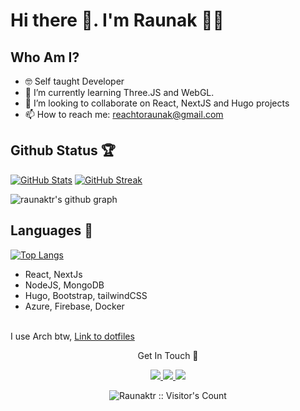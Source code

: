 # Hi there 👋. I'm Raunak 👨‍💻

## Who Am I?

- 🤓 Self taught Developer 
- 🌱 I’m currently learning Three.JS and WebGL.
- 👯 I’m looking to collaborate on React, NextJS and Hugo projects
- 📫 How to reach me: reachtoraunak@gmail.com


## Github Status 🏆

[![GitHub Stats](https://github-readme-stats.vercel.app/api?username=raunaktr&count_private=true&show_icons=true&hide_border=true&theme=tokyonight)](https://github-readme-stats.vercel.app/)
[![GitHub Streak](https://github-readme-streak-stats.herokuapp.com?user=raunaktr&theme=tokyonight&date_format=M%20j%5B%2C%20Y%5D)](https://git.io/streak-stats)
<br />

![raunaktr's github graph](https://activity-graph.herokuapp.com/graph?username=raunaktr&bg_color=1a1b26&color=c0caf5&line=545c7e&point=73daca&area=true&hide_border=true)
<br/>

## Languages 🌟
[![Top Langs](https://github-readme-stats.vercel.app/api/top-langs/?username=raunaktr&theme=tokyonight)](https://github.com/raunaktr/github-readme-stats)

 * React, NextJs
 * NodeJS, MongoDB
 * Hugo, Bootstrap, tailwindCSS
 * Azure, Firebase, Docker
  <br />
  I use Arch btw, <a href="https://github.com/raunaktr/dotfiles">Link to dotfiles</a>

<p align="center">Get In Touch 📝</p>
<p align="center">
  <a href="https://www.linkedin.com/in/reachtoraunak/">
    <img src="https://img.shields.io/badge/LinkedIn-0077B5?style=for-the-badge&logo=linkedin&logoColor=white" />
  </a>
  <a href="mailto:reachtoraunak@gmail.com">
    <img src="https://img.shields.io/badge/Gmail-D14836?style=for-the-badge&logo=gmail&logoColor=white" />
  </a>
  <a href="https://stackoverflow.com/users/story/16496712">
    <img src="https://img.shields.io/badge/Stack_Overflow-FE7A16?style=for-the-badge&logo=stack-overflow&logoColor=white" />
  </a>
</p>


<p align="center"><img src="https://visitor-badge.laobi.icu/badge?page_id=raunaktr.raunaktr" alt="Raunaktr :: Visitor's Count" /></p>

